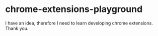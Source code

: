 # chrome-extensions-playground

I have an idea, therefore I need to learn developing chrome extensions. Thank you.
